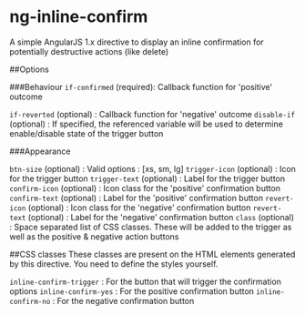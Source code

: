 # ng-inline-confirm
A simple AngularJS 1.x directive to display an inline confirmation for potentially destructive actions (like delete)

##Options

###Behaviour
`if-confirmed` (required): Callback function for 'positive' outcome

`if-reverted` (optional) : Callback function for 'negative' outcome
`disable-if` (optional) : If specified, the referenced variable will be used to determine enable/disable state of the trigger button

###Appearance

`btn-size` (optional) : Valid options : [xs, sm, lg]
`trigger-icon` (optional) : Icon for the trigger button
`trigger-text` (optional) : Label for the trigger button
`confirm-icon` (optional) : Icon class for the 'positive' confirmation button
`confirm-text` (optional) : Label for the 'positive' confirmation button
`revert-icon` (optional) : Icon class for the 'negative' confirmation button
`revert-text` (optional) : Label for the 'negative' confirmation button
`class` (optional) : Space separated list of CSS classes. These will be added to the trigger as well as the positive & negative action buttons

##CSS classes
These classes are present on the HTML elements generated by this directive. You need to define the styles yourself.

`inline-confirm-trigger` : For the button that will trigger the confirmation options
`inline-confirm-yes` : For the positive confirmation button
`inline-confirm-no` : For the negative confirmation button
